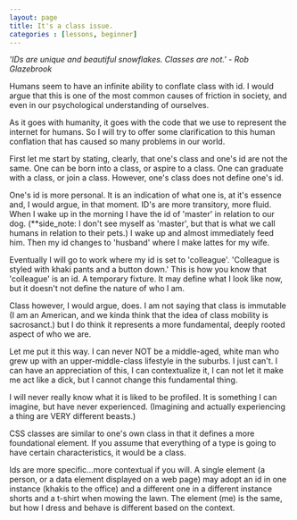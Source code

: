 ```yaml
---
layout: page
title: It's a class issue. 
categories : [lessons, beginner]
---
```


_'IDs are unique and beautiful snowflakes. Classes are not.' - Rob Glazebrook_

Humans seem to have an infinite ability to conflate class with id. I would argue that this is one of the most common causes of friction in society, and even in our psychological understanding of ourselves.

As it goes with humanity, it goes with the code that we use to represent the internet for humans. So I will try to offer some clarification to this human conflation that has caused so many problems in our world.

First let me start by stating, clearly, that one's class and one's id are not the same. One can be born into a class, or aspire to a class. One can graduate with a class, or join a class. However, one's class does not define one's id.

One's id is more personal. It is an indication of what one is, at it's essence and, I would argue, in that moment. ID's are more transitory, more fluid. When I wake up in the morning I have the id of 'master' in relation to our dog. (**side_note: I don't see myself as 'master', but that is what we call humans in relation to their pets.) I wake up and almost immediately feed him. Then my id changes to 'husband' where I make lattes for my wife.

Eventually I will go to work where my id is set to 'colleague'. 'Colleague is styled with khaki pants and a button down.' This is how you know that 'colleague' is an id. A temporary fixture. It may define what I look like now, but it doesn't not define the nature of who I am.

Class however, I would argue, does. I am not saying that class is immutable (I am an American, and we kinda think that the idea of class mobility is sacrosanct.) but I do think it represents a more fundamental, deeply rooted aspect of who we are.

Let me put it this way. I can never NOT be a middle-aged, white man who grew up with an upper-middle-class lifestyle in the suburbs. I just can't. I can have an appreciation of this, I can contextualize it, I can not let it make me act like a dick, but I cannot change this fundamental thing.

I will never really know what it is liked to be profiled. It is something I can imagine, but have never experienced. (Imagining and actually experiencing a thing are VERY different beasts.)

CSS classes are similar to one's own class in that it defines a more foundational element. If you assume that everything of a type is going to have certain characteristics, it would be a class.

Ids are more specific...more contextual if you will. A single element (a person, or a data element displayed on a web page) may adopt an id in one instance (khakis to the office) and a different one in a different instance shorts and a t-shirt when mowing the lawn. The element (me) is the same, but how I dress and behave is different based on the context.